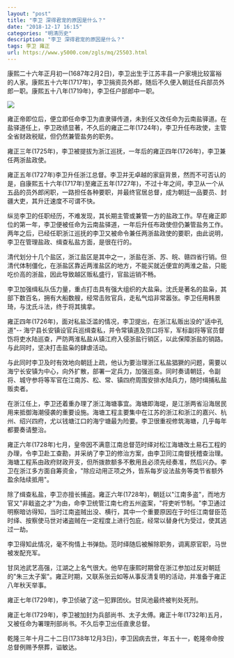 ```yaml
---
layout: "post"
title: "李卫 深得君宠的原因是什么？"
date: "2018-12-17 16:15"
categories: "明清历史"
description: "李卫 深得君宠的原因是什么？"
tags: 李卫 雍正
url: https://www.y5000.com/zgls/mq/25503.html
---
```






康熙二十六年正月初一(1687年2月2日)，李卫出生于江苏丰县一户家境比较富裕的人家。康熙五十六年(1717年)，李卫捐资员外郎，随后不久便入朝廷任兵部员外郎一职。康熙五十八年(1719年)，李卫任户部郎中一职。

![](https://img.y5000.com/uploads/allimg/170913/13-1F91314523b19.jpg)

雍正帝即位后，便立即任命李卫为直隶驿传道，未到任又改任命为云南盐驿道。在盐驿道任上，李卫政绩显著，不久后的雍正二年(1724年)，李卫升任布政使，主管全省财政税赋，但仍然兼管盐务的职务。

雍正三年(1725年)，李卫被提拔为浙江巡抚，一年后的雍正四年(1726年)，李卫兼任两浙盐政使。

雍正五年(1727年)李卫升任浙江总督。李卫并无卓越的家庭背景，然而不可否认的是，自康熙五十六年(1717年)至雍正五年(1727年)，不过十年之间，李卫从一个从五品的员外郎闲职，一路担任各种要职，并最终官居总督，成为朝廷一品要员、封疆大吏，其升迁速度不可谓不快。

纵览李卫的任职经历，不难发现，其长期主管或兼管一方的盐政工作。早在雍正即位的第一年，李卫便被任命为云南盐驿道，一年后升任布政使但仍兼管盐务工作。两年之后，已经任职浙江巡抚的李卫又被命令兼任两浙盐政使的要职，由此说明，李卫在管理盐政、缉查私盐方面，是很在行的。

清代划分十几个盐区，浙江盐区是其中之一，浙盐在浙、苏、皖、赣四省行销。但清代体制僵化，在浙盐区靠近两淮盐区的地方，不能买就近便宜的两淮之盐，只能吃价高的浙盐，因此导致越区贩私盛行，官盐运销不畅。

李卫加强缉私队伍力量，重点打击具有强大组织的大盐枭。沈氏是著名的盐枭，其部下数百名，拥有大船数艘，经常击败官兵，走私气焰非常嚣张。李卫任用韩景琦，与沈氏斗法，终于将其擒拿。

雍正四年(1726年)，面对私盐泛滥的情况，李卫提出，在浙江私贩出没的"适中孔道"--
海宁县长安镇设官兵巡缉查私，并令常镇道及京口将军，军标副将等官员督饬将吏水陆巡查，严防两淮私盐从镇江府入侵浙盐行销区，以此保障浙盐的销路。与此同时，坚决打击盐枭的肆虐活动。

与此同时李卫及时有效地向朝廷上疏，他认为要治理浙江私盐猖獗的问题，需要以海宁长安镇为中心，向外扩散，部署一定兵力，加强巡查。同时奏请朝廷，令副将、城守参将等军官在江南苏、松、常、镇四府周围安排水陆兵力，随时缉捕私盐贩卖者。

在浙江任上，李卫还着重办理了浙江海塘事宜。海塘即海堤，是江浙两省沿海居民用来抵御海潮侵袭的重要设施。海塘工程主要集中在江苏的浙江和浙江的嘉兴、杭州、绍兴四府，尤以钱塘江口的海宁塘最为险要。李卫很重视修筑海塘，几乎每年都要奏请整治。

雍正六年(1728年)七月，皇帝因不满意江南总督范时绎对松江海塘改土易石工程的办理，令李卫赴工查勘，并采纳了李卫的修治方案，由李卫同江南督抚稽查治理。海塘工程系由政府财政开支，但所拨款额多不敷用且必须先经奏准，然后兴办。李卫在浙江多方面自筹资金，"除应动用正项之外，皆系每岁设法盐务等类节省额外盈余陆续抵用"。

除了缉查私盐，李卫亦擅长捕盗。雍正六年(1728年)，朝廷以"江南多盗"，而地方官又"非戢盗之才"为由，命李卫统管江南七府五州盗案，"将吏听节制。"李卫通过明察暗访得知，当时江南盗贼出没、横行，其中一个重要原因在于时任江南督臣范时绎、按察使马世对诸盗贼在一定程度上进行包庇，经常以替身代为受过，使其逃过一劫。

李卫得知此情况，毫不徇情上书弹劾。范时绎随后被解除职务，调离原官职，马世被发配充军。

甘凤池武艺高强，江湖之上名气很大。他早在康熙时期曾在浙江参加过反对朝廷的"朱三太子案"。雍正时期，又联系张云如等从事反清复明的活动，并准备于雍正八年秋天举事。

雍正七年(1729年)，李卫侦破了这一犯罪团伙。甘凤池最终被判处死刑。

雍正七年(1729年)，李卫被加封为兵部尚书、太子太傅。雍正十年(1732年)五月，又被任命为署理刑部尚书。不久后李卫出任直隶总督。

乾隆三年十月二十二日(1738年12月3日)，李卫因病去世，年五十一，乾隆帝命按总督例赐予祭葬，谥敏达。
